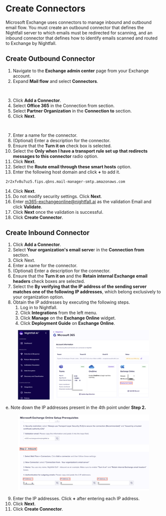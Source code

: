 # Create Connectors

Microsoft Exchange uses connectors to manage inbound and outbound email flow. You must create an outbound connector that defines the Nightfall server to which emails must be redirected for scanning, and an inbound connector that defines how to identify emails scanned and routed to Exchange by Nightfall.

## Create Outbound Connector

1. Navigate to the **Exchange admin center** page from your Exchange account. &#x20;
2. Expand **Mail flow** and select **Connectors**.

<figure><img src="https://lh7-rt.googleusercontent.com/docsz/AD_4nXfUfwVjmYZAza24drOlcDekE_Q7_n8V87eWMcDRW_qIWlMa3LdGghdYDqLXGsMs1nQ9rfunW7ap7Z_foGUwZBmeFedrIpQi_2Fg2ODRYOi4GxdBm6G0zcp09X5fm1_9rnvaBXuUBQ?key=gXxqXq4O-toSF3b-7YIbPg" alt="" width="563"><figcaption></figcaption></figure>

3. Click **Add a Connector**.
4. Select **Office 365** in the Connection from section.
5. Select **Partner Organization** in the **Connection to** section.
6. Click **Next**.

<figure><img src="https://lh7-rt.googleusercontent.com/docsz/AD_4nXdhhdetxpwpWWlnEPnyX_URrID1N167InL2XxRKrMwk2CyaDOvIlkgBu3rhAZJYeKljqLFoQ00HmxHGBLvu8H29agICDq2FZR0cDgQ_D7UGC1aVTZPrBidgofOiheXeTq8j_azjFA?key=gXxqXq4O-toSF3b-7YIbPg" alt="" width="563"><figcaption></figcaption></figure>

7. Enter a name for the connector.&#x20;
8. (Optional) Enter a description for the connector.&#x20;
9. Ensure that the **Turn it on** check box is selected.&#x20;
10. Select the **Only when I have a transport rule set up that redirects messages to this connector** radio option.
11. Click **Next**.
12. Select the **Route email through these smart hosts** option.
13. Enter the following host domain and click **+** to add it.

```html
2r2xfv8u7uz5.fips.qbns.mail-manager-smtp.amazonaws.com
```

14. Click **Next**.&#x20;
15. &#x20;Do not modify security settings. Click **Next**. &#x20;
16. &#x20;Enter [m365-exchangeonline@nightfall.ai](mailto:m365-exchangeonline@nightfall.ai) as the validation Email and click **Validate**.&#x20;
17. Click **Next** once the validation is successful.
18. Click **Create Connector**.

## Create Inbound Connector

1. Click **Add a Connector**.
2. Select **Your organization's email serve**r in the **Connection from** section.
3. Click Next.
4. Enter a name for the connector.&#x20;
5. (Optional) Enter a description for the connector.&#x20;
6. Ensure that the **Turn it on** and the **Retain internal Exchange email headers** check boxes are selected.&#x20;
7. Select the **By verifying that the IP address of the sending server matches one of the following IP addresses**, which belong exclusively to your organization option.
8. Obtain the IP addresses by executing the following steps.&#x20;
   1. Log in to Nightfall.
   2. Click **Integrations** from the left menu.
   3. Click **Manage** on the **Exchange Online** widget.
   4. Click **Deployment Guide** on **Exchange Online**.&#x20;

<figure><img src="../../../.gitbook/assets/image (2) (1) (1) (1) (1).png" alt="" width="563"><figcaption></figcaption></figure>

&#x20;      e. Note down the IP addresses  present in the 4th point under **Step 2.**

<figure><img src="../../../.gitbook/assets/image (3) (1) (1).png" alt="" width="563"><figcaption></figcaption></figure>

9. Enter the IP addresses. Click **+** after entering each IP address.
10. Click **Next**.&#x20;
11. Click **Create Connector**.
